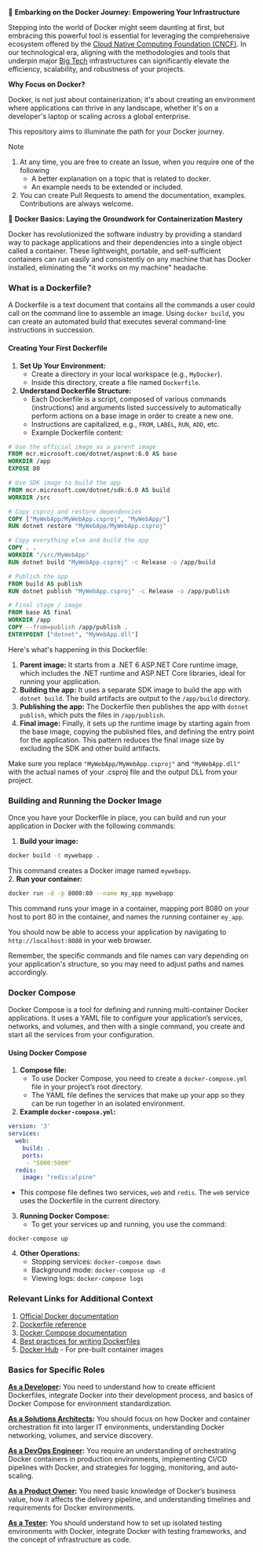 🐳 **Embarking on the Docker Journey: Empowering Your Infrastructure**

Stepping into the world of Docker might seem daunting at first, but embracing this powerful tool is essential for leveraging the comprehensive ecosystem offered by the [Cloud Native Computing Foundation (CNCF)](https://landscape.cncf.io/). In our technological era, aligning with the methodologies and tools that underpin major [Big Tech](https://en.wikipedia.org/wiki/Big_Tech) infrastructures can significantly elevate the efficiency, scalability, and robustness of your projects.

**Why Focus on Docker?**

Docker, is not just about containerization; it's about creating an environment where applications can thrive in any landscape, whether it's on a developer's laptop or scaling across a global enterprise.

This repository aims to illuminate the path for your Docker journey. 

> [!NOTE]
> 1. At any time, you are free to create an Issue, when you require one of the following 
>	    - A better explanation on a topic that is related to docker.
>	    - An example needs to be extended or included.
> 2. You can create Pull Requests to amend the documentation, examples. Contributions are always welcome.  	


🐳 **Docker Basics: Laying the Groundwork for Containerization Mastery**

Docker has revolutionized the software industry by providing a standard way to package applications and their dependencies into a single object called a container. These lightweight, portable, and self-sufficient containers can run easily and consistently on any machine that has Docker installed, eliminating the "it works on my machine" headache.

### What is a Dockerfile?

A Dockerfile is a text document that contains all the commands a user could call on the command line to assemble an image. Using `docker build`, you can create an automated build that executes several command-line instructions in succession.

#### Creating Your First Dockerfile

1. **Set Up Your Environment:**
    - Create a directory in your local workspace (e.g., `MyDocker`).
    - Inside this directory, create a file named `Dockerfile`.
2. **Understand Dockerfile Structure:**
    - Each Dockerfile is a script, composed of various commands (instructions) and arguments listed successively to automatically perform actions on a base image in order to create a new one.
    - Instructions are capitalized, e.g., `FROM`, `LABEL`, `RUN`, `ADD`, etc.
    - Example Dockerfile content:
```Dockerfile
# Use the official image as a parent image
FROM mcr.microsoft.com/dotnet/aspnet:6.0 AS base
WORKDIR /app
EXPOSE 80

# Use SDK image to build the app
FROM mcr.microsoft.com/dotnet/sdk:6.0 AS build
WORKDIR /src

# Copy csproj and restore dependencies
COPY ["MyWebApp/MyWebApp.csproj", "MyWebApp/"]
RUN dotnet restore "MyWebApp/MyWebApp.csproj"

# Copy everything else and build the app
COPY . .
WORKDIR "/src/MyWebApp"
RUN dotnet build "MyWebApp.csproj" -c Release -o /app/build

# Publish the app
FROM build AS publish
RUN dotnet publish "MyWebApp.csproj" -c Release -o /app/publish

# Final stage / image
FROM base AS final
WORKDIR /app
COPY --from=publish /app/publish .
ENTRYPOINT ["dotnet", "MyWebApp.dll"]
```
Here's what's happening in this Dockerfile:

1. **Parent image:** It starts from a .NET 6 ASP.NET Core runtime image, which includes the .NET runtime and ASP.NET Core libraries, ideal for running your application.
2. **Building the app:** It uses a separate SDK image to build the app with `dotnet build`. The build artifacts are output to the `/app/build` directory.
3. **Publishing the app:** The Dockerfile then publishes the app with `dotnet publish`, which puts the files in `/app/publish`.
4. **Final image:** Finally, it sets up the runtime image by starting again from the base image, copying the published files, and defining the entry point for the application. This pattern reduces the final image size by excluding the SDK and other build artifacts.

Make sure you replace `"MyWebApp/MyWebApp.csproj"` and `"MyWebApp.dll"` with the actual names of your .csproj file and the output DLL from your project.

### Building and Running the Docker Image

Once you have your Dockerfile in place, you can build and run your application in Docker with the following commands:
1. **Build your image:**
```bash
docker build -t mywebapp .
```
This command creates a Docker image named `mywebapp`.  
2. **Run your container:**
``` bash
docker run -d -p 8080:80 --name my_app mywebapp
```
This command runs your image in a container, mapping port 8080 on your host to port 80 in the container, and names the running container `my_app`.

You should now be able to access your application by navigating to `http://localhost:8080` in your web browser.

Remember, the specific commands and file names can vary depending on your application's structure, so you may need to adjust paths and names accordingly.

### Docker Compose

Docker Compose is a tool for defining and running multi-container Docker applications. It uses a YAML file to configure your application’s services, networks, and volumes, and then with a single command, you create and start all the services from your configuration.

#### Using Docker Compose

1. **Compose file:**
    - To use Docker Compose, you need to create a `docker-compose.yml` file in your project’s root directory.
    - The YAML file defines the services that make up your app so they can be run together in an isolated environment.
2. **Example `docker-compose.yml`:**  
```yaml  
version: '3'
services:
  web:
    build: .
    ports:
     - "5000:5000"
  redis:
    image: "redis:alpine"
```
- This compose file defines two services, `web` and `redis`. The `web` service uses the Dockerfile in the current directory.
3. **Running Docker Compose:**
    - To get your services up and running, you use the command:
```shell
docker-compose up
```
4. **Other Operations:**
    - Stopping services: `docker-compose down`
    - Background mode: `docker-compose up -d`
    - Viewing logs: `docker-compose logs`

### Relevant Links for Additional Context

1. [Official Docker documentation](https://docs.docker.com/)
2. [Dockerfile reference](https://docs.docker.com/engine/reference/builder/)
3. [Docker Compose documentation](https://docs.docker.com/compose/)
4. [Best practices for writing Dockerfiles](https://docs.docker.com/develop/develop-images/dockerfile_best-practices/)
5. [Docker Hub](https://hub.docker.com/) - For pre-built container images

### Basics for Specific Roles
**[As a Developer](./AsADeveloper/AsADeveloper.md):** You need to understand how to create efficient Dockerfiles, integrate Docker into their development process, and basics of Docker Compose for environment standardization.

**[As a Solutions Architects](./AsASolutionsArchitect/AsASolutionsArchitect.md):** You should focus on how Docker and container orchestration fit into larger IT environments, understanding Docker networking, volumes, and service discovery.

**[As a DevOps Engineer](./AsADevOpsEngineer/AsADevOpsEngineer.md):** You require an understanding of orchestrating Docker containers in production environments, implementing CI/CD pipelines with Docker, and strategies for logging, monitoring, and auto-scaling.

**[As a Product Owner](./AsAProductOwner/AsAProductOwner.md):** You need basic knowledge of Docker’s business value, how it affects the delivery pipeline, and understanding timelines and requirements for Docker environments.

**[As a Tester](./AsATester/AsATester.md):** You should understand how to set up isolated testing environments with Docker, integrate Docker with testing frameworks, and the concept of infrastructure as code.
